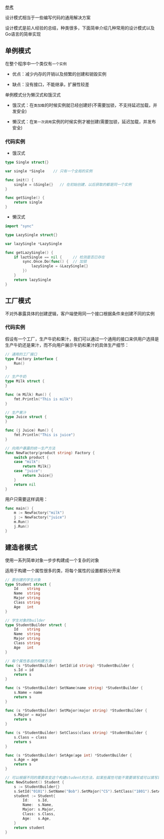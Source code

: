 [参考](https://lailin.xyz/post/go-design-pattern.html)

设计模式相当于一些编写代码的通用解决方案

设计模式是前人经验的总结，种类很多，下面简单介绍几种常用的设计模式以及Go语言的简单实现

## 单例模式

在整个程序中一个类仅有`一个实例`

- 优点：减少内存的开销以及频繁的创建和销毁实例

- 缺点：没有接口，不能继承，扩展性较差

单例模式分为懒汉式和饿汉式

- 饿汉式：在`类加载`的时候实例就已经创建好(不需要加锁，不支持延迟加载，并发安全)

- 懒汉式：在`第一次调用`实例的时候实例才被创建(需要加锁，延迟加载，并发布安全)

### 代码实例

- 饿汉式

```go
type Single struct{}

var single *Single    // 只有一个全局的实例

func init() {
    single = &Single{}   // 在初始创建，以后获取的都是同一个实例
}

func getSingle() {
    return single
}
```

- 懒汉式

```go
import "sync"

type LazySingle struct{}

var lazySingle *LazySingle

func getLazySingle() {
    if laztSingle == nil {     // 检测是否已存在
        sync.Once.Do(func() {  // 加锁
            lazySingle = &LazySingle{}
        })
    }
    return lazySingle
}
```

## 工厂模式

不对外暴露具体的创建逻辑，客户端使用同一个接口根据条件来创建不同的实例

### 代码实例

假设有一个工厂，生产牛奶和果汁，我们可以通过一个通用的接口来供用户选择是生产牛奶还是果汁，而不向用户展示牛奶和果汁的具体生产细节：

```go
// 通用的工厂接口
type Factory interface {
	Run()
}

// 生产牛奶
type Milk struct {
}

func (m Milk) Run() {
	fmt.Println("This is milk")
}

// 生产果汁
type Juice struct {
}

func (j Juice) Run() {
	fmt.Println("This is juice")
}

// 向用户暴露的统一生产方法
func NewFactory(product string) Factory {
	switch product {
	case "milk":
		return Milk{}
	case "juice":
		return Juice{}
	}
	return nil
}
```

用户只需要这样调用：

```go
func main() {
	m := NewFactory("milk")
	j := NewFactory("juice")
	m.Run()
	j.Run()
}
```

## 建造者模式

使用一系列简单对象一步步构建成一个复杂的对象

适用于构建一个属性很多的类，将每个属性的设置都拆分开来

```go
// 要创建的学生对象
type Student struct {
	Id    string
	Name  string
	Major string
	Class string
	Age   int
}

// 学生对象的builder
type StudentBuilder struct {
	Id    string
	Name  string
	Major string
	Class string
	Age   int
}

// 每个属性各自的构建方法
func (s *StudentBuilder) SetId(id string) *StudentBuilder {
	s.Id = id
	return s
}

func (s *StudentBuilder) SetName(name string) *StudentBuilder {
	s.Name = name
	return s
}

func (s *StudentBuilder) SetMajor(major string) *StudentBuilder {
	s.Major = major
	return s
}

func (s *StudentBuilder) SetClass(class string) *StudentBuilder {
	s.Class = class
	return s
}

func (s *StudentBuilder) SetAge(age int) *StudentBuilder {
	s.Age = age
	return s
}

// 可以根据不同的需要改变这个构建student的方法，如某些属性可能不需要填写或可以填写默认值
func NewStudent() Student {
	s := StudentBuilder{}
	s.SetId("0101").SetName("Bob").SetMajor("CS").SetClass("1801").SetAge(20)
	student := Student{
		Id:    s.Id,
		Name:  s.Name,
		Major: s.Major,
		Class: s.Class,
		Age:   s.Age,
	}
	return student
}
```